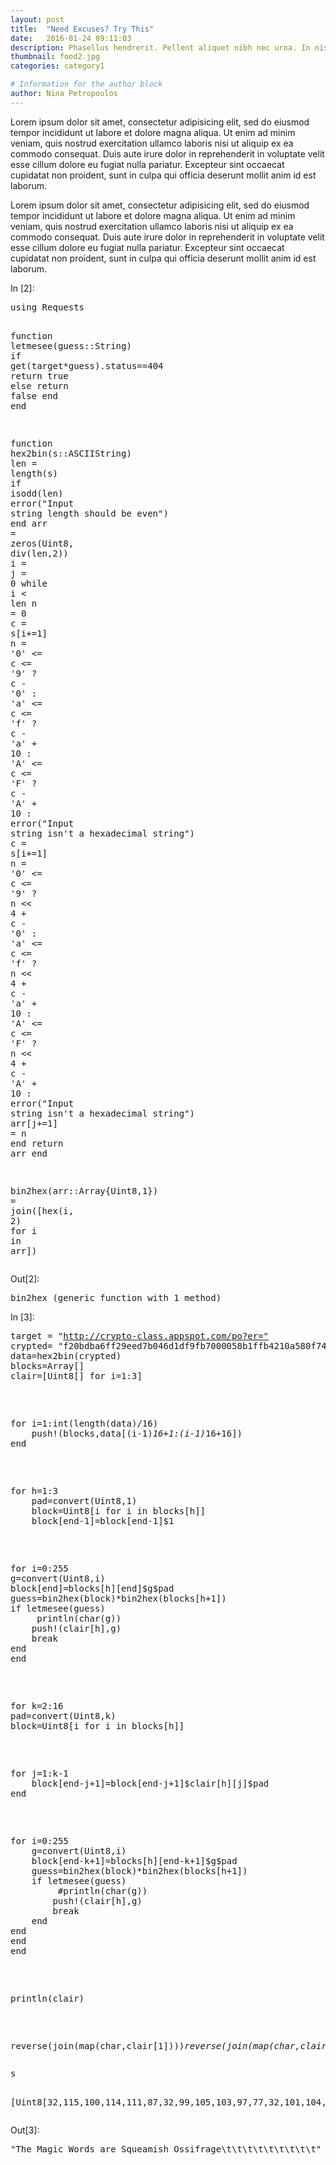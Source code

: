 ```yaml
---
layout: post
title:  "Need Excuses? Try This"
date:   2016-01-24 09:11:03
description: Phasellus hendrerit. Pellent aliquet nibh nec urna. In nis aliquet vel, dapibus id,mattis.
thumbnail: food2.jpg
categories: category1

# Information for the author block
author: Nina Petropoulos
---
```

Lorem ipsum dolor sit amet, consectetur adipisicing elit, sed do eiusmod tempor incididunt ut labore et dolore magna aliqua. Ut enim ad minim veniam, quis nostrud exercitation ullamco laboris nisi ut aliquip ex ea commodo consequat. Duis aute irure dolor in reprehenderit in voluptate velit esse cillum dolore eu fugiat nulla pariatur. Excepteur sint occaecat cupidatat non proident, sunt in culpa qui officia deserunt mollit anim id est laborum.

Lorem ipsum dolor sit amet, consectetur adipisicing elit, sed do eiusmod tempor incididunt ut labore et dolore magna aliqua. Ut enim ad minim veniam, quis nostrud exercitation ullamco laboris nisi ut aliquip ex ea commodo consequat. Duis aute irure dolor in reprehenderit in voluptate velit esse cillum dolore eu fugiat nulla pariatur. Excepteur sint occaecat cupidatat non proident, sunt in culpa qui officia deserunt mollit anim id est laborum.

<div tabindex="-1" id="notebook" class="border-box-sizing">
    <div class="container" id="notebook-container">

<div class="cell border-box-sizing code_cell rendered">
<div class="input">
<div class="prompt input_prompt">In&nbsp;[2]:</div>
<div class="inner_cell">
    <div class="input_area">
<div class=" highlight hl-julia"><pre><span class="k">using</span> <span class="n">Requests</span>

<span class="k">function</span><span class="nf"> letmesee</span><span class="p">(</span><span class="n">guess</span><span class="p">::</span><span class="n">String</span><span class="p">)</span>
    <span class="k">if</span> <span class="n">get</span><span class="p">(</span><span class="n">target</span><span class="o">*</span><span class="n">guess</span><span class="p">)</span><span class="o">.</span><span class="n">status</span><span class="o">==</span><span class="mi">404</span>
        <span class="k">return</span> <span class="n">true</span>
        <span class="k">else</span>
            <span class="k">return</span> <span class="n">false</span>
    <span class="k">end</span>
<span class="k">end</span>


<span class="k">function</span><span class="nf"> hex2bin</span><span class="p">(</span><span class="n">s</span><span class="p">::</span><span class="n">ASCIIString</span><span class="p">)</span>
    <span class="n">len</span> <span class="o">=</span> <span class="n">length</span><span class="p">(</span><span class="n">s</span><span class="p">)</span>
    <span class="k">if</span> <span class="n">isodd</span><span class="p">(</span><span class="n">len</span><span class="p">)</span>
        <span class="nb">error</span><span class="p">(</span><span class="s">&quot;Input string length should be even&quot;</span><span class="p">)</span>
    <span class="k">end</span>
    <span class="n">arr</span> <span class="o">=</span> <span class="n">zeros</span><span class="p">(</span><span class="kt">Uint8</span><span class="p">,</span> <span class="n">div</span><span class="p">(</span><span class="n">len</span><span class="p">,</span><span class="mi">2</span><span class="p">))</span>
    <span class="n">i</span> <span class="o">=</span> <span class="n">j</span> <span class="o">=</span> <span class="mi">0</span>
    <span class="k">while</span> <span class="n">i</span> <span class="o">&lt;</span> <span class="n">len</span>
        <span class="n">n</span> <span class="o">=</span> <span class="mi">0</span>
        <span class="n">c</span> <span class="o">=</span> <span class="n">s</span><span class="p">[</span><span class="n">i</span><span class="o">+=</span><span class="mi">1</span><span class="p">]</span>
        <span class="n">n</span> <span class="o">=</span> <span class="sc">&#39;0&#39;</span> <span class="o">&lt;=</span> <span class="n">c</span> <span class="o">&lt;=</span> <span class="sc">&#39;9&#39;</span> <span class="o">?</span> <span class="n">c</span> <span class="o">-</span> <span class="sc">&#39;0&#39;</span> <span class="p">:</span>
            <span class="sc">&#39;a&#39;</span> <span class="o">&lt;=</span> <span class="n">c</span> <span class="o">&lt;=</span> <span class="sc">&#39;f&#39;</span> <span class="o">?</span> <span class="n">c</span> <span class="o">-</span> <span class="sc">&#39;a&#39;</span> <span class="o">+</span> <span class="mi">10</span> <span class="p">:</span>
            <span class="sc">&#39;A&#39;</span> <span class="o">&lt;=</span> <span class="n">c</span> <span class="o">&lt;=</span> <span class="sc">&#39;F&#39;</span> <span class="o">?</span> <span class="n">c</span> <span class="o">-</span> <span class="sc">&#39;A&#39;</span> <span class="o">+</span> <span class="mi">10</span> <span class="p">:</span> <span class="nb">error</span><span class="p">(</span><span class="s">&quot;Input string isn&#39;t a hexadecimal string&quot;</span><span class="p">)</span>
        <span class="n">c</span> <span class="o">=</span> <span class="n">s</span><span class="p">[</span><span class="n">i</span><span class="o">+=</span><span class="mi">1</span><span class="p">]</span>
        <span class="n">n</span> <span class="o">=</span> <span class="sc">&#39;0&#39;</span> <span class="o">&lt;=</span> <span class="n">c</span> <span class="o">&lt;=</span> <span class="sc">&#39;9&#39;</span> <span class="o">?</span> <span class="n">n</span> <span class="o">&lt;&lt;</span> <span class="mi">4</span> <span class="o">+</span> <span class="n">c</span> <span class="o">-</span> <span class="sc">&#39;0&#39;</span> <span class="p">:</span>
            <span class="sc">&#39;a&#39;</span> <span class="o">&lt;=</span> <span class="n">c</span> <span class="o">&lt;=</span> <span class="sc">&#39;f&#39;</span> <span class="o">?</span> <span class="n">n</span> <span class="o">&lt;&lt;</span> <span class="mi">4</span> <span class="o">+</span> <span class="n">c</span> <span class="o">-</span> <span class="sc">&#39;a&#39;</span> <span class="o">+</span> <span class="mi">10</span> <span class="p">:</span>
            <span class="sc">&#39;A&#39;</span> <span class="o">&lt;=</span> <span class="n">c</span> <span class="o">&lt;=</span> <span class="sc">&#39;F&#39;</span> <span class="o">?</span> <span class="n">n</span> <span class="o">&lt;&lt;</span> <span class="mi">4</span> <span class="o">+</span> <span class="n">c</span> <span class="o">-</span> <span class="sc">&#39;A&#39;</span> <span class="o">+</span> <span class="mi">10</span> <span class="p">:</span> <span class="nb">error</span><span class="p">(</span><span class="s">&quot;Input string isn&#39;t a hexadecimal string&quot;</span><span class="p">)</span>
        <span class="n">arr</span><span class="p">[</span><span class="n">j</span><span class="o">+=</span><span class="mi">1</span><span class="p">]</span> <span class="o">=</span> <span class="n">n</span>
    <span class="k">end</span>
    <span class="k">return</span> <span class="n">arr</span>
<span class="k">end</span>

<span class="n">bin2hex</span><span class="p">(</span><span class="n">arr</span><span class="p">::</span><span class="n">Array</span><span class="p">{</span><span class="kt">Uint8</span><span class="p">,</span><span class="mi">1</span><span class="p">})</span> <span class="o">=</span> <span class="n">join</span><span class="p">([</span><span class="n">hex</span><span class="p">(</span><span class="n">i</span><span class="p">,</span> <span class="mi">2</span><span class="p">)</span> <span class="k">for</span> <span class="n">i</span> <span class="k">in</span> <span class="n">arr</span><span class="p">])</span>
</pre></div>



<div class="output_wrapper">
<div class="output">


<div class="output_area"><div class="prompt output_prompt">Out[2]:</div>

<div class="output_text output_subarea output_execute_result">
<pre>bin2hex (generic function with 1 method)</pre>
</div>


<div class="cell border-box-sizing code_cell rendered">
<div class="input">
<div class="prompt input_prompt">In&nbsp;[3]:</div>
<div class="inner_cell">
    <div class="input_area">
<div class=" highlight hl-julia"><pre><span class="n">target</span> <span class="o">=</span> <span class="s">&quot;<a href="http://crypto-class.appspot.com/po?er=&quot;">http://crypto-class.appspot.com/po?er=&quot;</a></span>
<span class="n">crypted</span><span class="o">=</span> <span class="s">&quot;f20bdba6ff29eed7b046d1df9fb7000058b1ffb4210a580f748b4ac714c001bd4a61044426fb515dad3f21f18aa577c0bdf302936266926ff37dbf7035d5eeb4&quot;</span>
<span class="n">data</span><span class="o">=</span><span class="n">hex2bin</span><span class="p">(</span><span class="n">crypted</span><span class="p">)</span>
<span class="n">blocks</span><span class="o">=</span><span class="n">Array</span><span class="p">[]</span>
<span class="n">clair</span><span class="o">=</span><span class="p">[</span><span class="kt">Uint8</span><span class="p">[]</span> <span class="k">for</span> <span class="n">i</span><span class="o">=</span><span class="mi">1</span><span class="p">:</span><span class="mi">3</span><span class="p">]</span></p>

<p><span class="k">for</span> <span class="n">i</span><span class="o">=</span><span class="mi">1</span><span class="p">:</span><span class="n">int</span><span class="p">(</span><span class="n">length</span><span class="p">(</span><span class="n">data</span><span class="p">)</span><span class="o">/</span><span class="mi">16</span><span class="p">)</span>
    <span class="n">push</span><span class="o">!</span><span class="p">(</span><span class="n">blocks</span><span class="p">,</span><span class="n">data</span><span class="p">[(</span><span class="n">i</span><span class="o">-</span><span class="mi">1</span><span class="p">)</span><span class="o"><em></span><span class="mi">16</span><span class="o">+</span><span class="mi">1</span><span class="p">:(</span><span class="n">i</span><span class="o">-</span><span class="mi">1</span><span class="p">)</span><span class="o"></em></span><span class="mi">16</span><span class="o">+</span><span class="mi">16</span><span class="p">])</span>
<span class="k">end</span></p>

<p><span class="k">for</span> <span class="n">h</span><span class="o">=</span><span class="mi">1</span><span class="p">:</span><span class="mi">3</span>
    <span class="n">pad</span><span class="o">=</span><span class="nb">convert</span><span class="p">(</span><span class="kt">Uint8</span><span class="p">,</span><span class="mi">1</span><span class="p">)</span>
    <span class="n">block</span><span class="o">=</span><span class="kt">Uint8</span><span class="p">[</span><span class="n">i</span> <span class="k">for</span> <span class="n">i</span> <span class="k">in</span> <span class="n">blocks</span><span class="p">[</span><span class="n">h</span><span class="p">]]</span>
    <span class="n">block</span><span class="p">[</span><span class="k">end</span><span class="o">-</span><span class="mi">1</span><span class="p">]</span><span class="o">=</span><span class="n">block</span><span class="p">[</span><span class="k">end</span><span class="o">-</span><span class="mi">1</span><span class="p">]</span><span class="o">$</span><span class="mi">1</span></p>

<p><span class="k">for</span> <span class="n">i</span><span class="o">=</span><span class="mi">0</span><span class="p">:</span><span class="mi">255</span>
<span class="n">g</span><span class="o">=</span><span class="nb">convert</span><span class="p">(</span><span class="kt">Uint8</span><span class="p">,</span><span class="n">i</span><span class="p">)</span>
<span class="n">block</span><span class="p">[</span><span class="k">end</span><span class="p">]</span><span class="o">=</span><span class="n">blocks</span><span class="p">[</span><span class="n">h</span><span class="p">][</span><span class="k">end</span><span class="p">]</span><span class="o">$</span><span class="n">g</span><span class="o">$</span><span class="n">pad</span>
<span class="n">guess</span><span class="o">=</span><span class="n">bin2hex</span><span class="p">(</span><span class="n">block</span><span class="p">)</span><span class="o">*</span><span class="n">bin2hex</span><span class="p">(</span><span class="n">blocks</span><span class="p">[</span><span class="n">h</span><span class="o">+</span><span class="mi">1</span><span class="p">])</span>
<span class="k">if</span> <span class="n">letmesee</span><span class="p">(</span><span class="n">guess</span><span class="p">)</span>
     <span class="n">println</span><span class="p">(</span><span class="n">char</span><span class="p">(</span><span class="n">g</span><span class="p">))</span>
    <span class="n">push</span><span class="o">!</span><span class="p">(</span><span class="n">clair</span><span class="p">[</span><span class="n">h</span><span class="p">],</span><span class="n">g</span><span class="p">)</span>
    <span class="k">break</span>
<span class="k">end</span>
<span class="k">end</span></p>

<p><span class="k">for</span> <span class="n">k</span><span class="o">=</span><span class="mi">2</span><span class="p">:</span><span class="mi">16</span>
<span class="n">pad</span><span class="o">=</span><span class="nb">convert</span><span class="p">(</span><span class="kt">Uint8</span><span class="p">,</span><span class="n">k</span><span class="p">)</span>
<span class="n">block</span><span class="o">=</span><span class="kt">Uint8</span><span class="p">[</span><span class="n">i</span> <span class="k">for</span> <span class="n">i</span> <span class="k">in</span> <span class="n">blocks</span><span class="p">[</span><span class="n">h</span><span class="p">]]</span></p>

<p><span class="k">for</span> <span class="n">j</span><span class="o">=</span><span class="mi">1</span><span class="p">:</span><span class="n">k</span><span class="o">-</span><span class="mi">1</span>
    <span class="n">block</span><span class="p">[</span><span class="k">end</span><span class="o">-</span><span class="n">j</span><span class="o">+</span><span class="mi">1</span><span class="p">]</span><span class="o">=</span><span class="n">block</span><span class="p">[</span><span class="k">end</span><span class="o">-</span><span class="n">j</span><span class="o">+</span><span class="mi">1</span><span class="p">]</span><span class="o">$</span><span class="n">clair</span><span class="p">[</span><span class="n">h</span><span class="p">][</span><span class="n">j</span><span class="p">]</span><span class="o">$</span><span class="n">pad</span>
<span class="k">end</span></p>

<p><span class="k">for</span> <span class="n">i</span><span class="o">=</span><span class="mi">0</span><span class="p">:</span><span class="mi">255</span>
    <span class="n">g</span><span class="o">=</span><span class="nb">convert</span><span class="p">(</span><span class="kt">Uint8</span><span class="p">,</span><span class="n">i</span><span class="p">)</span>
    <span class="n">block</span><span class="p">[</span><span class="k">end</span><span class="o">-</span><span class="n">k</span><span class="o">+</span><span class="mi">1</span><span class="p">]</span><span class="o">=</span><span class="n">blocks</span><span class="p">[</span><span class="n">h</span><span class="p">][</span><span class="k">end</span><span class="o">-</span><span class="n">k</span><span class="o">+</span><span class="mi">1</span><span class="p">]</span><span class="o">$</span><span class="n">g</span><span class="o">$</span><span class="n">pad</span>
    <span class="n">guess</span><span class="o">=</span><span class="n">bin2hex</span><span class="p">(</span><span class="n">block</span><span class="p">)</span><span class="o">*</span><span class="n">bin2hex</span><span class="p">(</span><span class="n">blocks</span><span class="p">[</span><span class="n">h</span><span class="o">+</span><span class="mi">1</span><span class="p">])</span>
    <span class="k">if</span> <span class="n">letmesee</span><span class="p">(</span><span class="n">guess</span><span class="p">)</span>
         <span class="c">#println(char(g))</span>
        <span class="n">push</span><span class="o">!</span><span class="p">(</span><span class="n">clair</span><span class="p">[</span><span class="n">h</span><span class="p">],</span><span class="n">g</span><span class="p">)</span>
        <span class="k">break</span>
    <span class="k">end</span>
<span class="k">end</span>
<span class="k">end</span>
<span class="k">end</span></p>

<p><span class="n">println</span><span class="p">(</span><span class="n">clair</span><span class="p">)</span></p>

<p><span class="n">reverse</span><span class="p">(</span><span class="n">join</span><span class="p">(</span><span class="n">map</span><span class="p">(</span><span class="n">char</span><span class="p">,</span><span class="n">clair</span><span class="p">[</span><span class="mi">1</span><span class="p">])))</span><span class="o"><em></span><span class="n">reverse</span><span class="p">(</span><span class="n">join</span><span class="p">(</span><span class="n">map</span><span class="p">(</span><span class="n">char</span><span class="p">,</span><span class="n">clair</span><span class="p">[</span><span class="mi">2</span><span class="p">])))</span><span class="o"></em></span><span class="n">reverse</span><span class="p">(</span><span class="n">join</span><span class="p">(</span><span class="n">map</span><span class="p">(</span><span class="n">char</span><span class="p">,</span><span class="n">clair</span><span class="p">[</span><span class="mi">3</span><span class="p">])))</span>
</pre></div></p>



<div class="output_wrapper">
<div class="output">


<div class="output_area"><div class="prompt"></div>
<div class="output_subarea output_stream output_stdout output_text">
<pre>
s

[Uint8[32,115,100,114,111,87,32,99,105,103,97,77,32,101,104,84],Uint8[115,79,32,104,115,105,109,97,101,117,113,83,32,101,114,97],Uint8[9,9,9,9,9,9,9,9,9,101,103,97,114,102,105,115]]
</pre>
</div>
</div>

<div class="output_area"><div class="prompt output_prompt">Out[3]:</div>

<div class="output_text output_subarea output_execute_result">
<pre>&quot;The Magic Words are Squeamish Ossifrage\t\t\t\t\t\t\t\t\t&quot;</pre>
</div>
